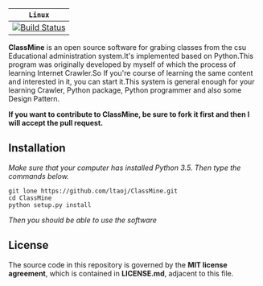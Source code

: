 |**`Linux`**|
|-----------|
|[![Build Status](https://www.travis-ci.org/ltaoj/ClassMine.svg?branch=master) ](https://www.travis-ci.org/ltaoj/ClassMine)|

**ClassMine** is an open source software for grabing classes from the csu 
Educational administration system.It's implemented based on Python.This program was originally developed by myself of which the process of learning Internet Crawler.So If you're course of learning the same content and interested in it, you can start it.This system is general enough for your learning Crawler, Python package, Python programmer and also some Design Pattern.

**If you want to contribute to ClassMine, be sure to fork it first and then I will accept the pull request.**

## Installation
*Make sure that your computer has installed Python 3.5. Then type the commands below.*
```
git lone https://github.com/ltaoj/ClassMine.git
cd ClassMine
python setup.py install
```
*Then you should be able to use the software*

## License

The source code in this repository is governed by the **MIT license agreement**, which is contained in **LICENSE.md**, adjacent to this file.
